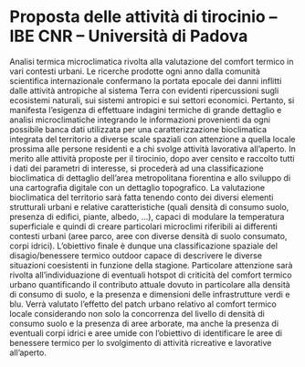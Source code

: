 # Proposta delle attività di tirocinio – IBE CNR – Università di Padova

Analisi termica microclimatica rivolta alla valutazione del comfort termico in vari contesti urbani. 
Le ricerche prodotte ogni anno dalla comunità scientifica internazionale confermano la portata epocale dei danni inflitti dalle attività antropiche al sistema Terra con evidenti ripercussioni sugli ecosistemi naturali, sui sistemi antropici e sui settori economici. Pertanto, si manifesta l’esigenza di effettuare indagini termiche di grande dettaglio e analisi microclimatiche integrando le informazioni provenienti da ogni possibile banca dati utilizzata per una caratterizzazione bioclimatica integrata del territorio a diverse scale spaziali con attenzione a quella locale prossima alle persone residenti e a chi svolge attività lavorativa all’aperto.
In merito alle attività proposte per il tirocinio, dopo aver censito e raccolto tutti i dati dei parametri di interesse, si procederà ad una classificazione bioclimatica di dettaglio dell’area metropolitana fiorentina e allo sviluppo di una cartografia digitale con un dettaglio topografico. La valutazione bioclimatica del territorio sarà fatta tenendo conto dei diversi elementi strutturali urbani e relative caratteristiche (quali densità di consumo suolo, presenza di edifici, piante, albedo, …), capaci di modulare la temperatura superficiale e quindi di creare particolari microclimi riferibili ai differenti contesti urbani (aree parco, aree con diverse densità di suolo consumato, corpi idrici). L’obiettivo finale è dunque una classificazione spaziale del disagio/benessere termico outdoor capace di descrivere le diverse situazioni coesistenti in funzione della stagione. 
Particolare attenzione sarà rivolta all’individuazione di eventuali hotspot di criticità del comfort termico urbano quantificando il contributo attuale dovuto in particolare alla densità di consumo di suolo, e la presenza e dimensioni delle infrastrutture verdi e blu. Verrà valutato l’effetto del patch urbano relativo al comfort termico locale considerando non solo la concorrenza del livello di densità di consumo suolo e la presenza di aree arborate, ma anche la presenza di eventuali corpi idrici e aree umide con l’obiettivo di identificare le aree di benessere termico per lo svolgimento di attività ricreative e lavorative all’aperto.
